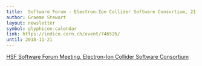 ```yaml
---
title:  Software Forum - Electron-Ion Collider Software Consortium, 21 November 2018
author: Graeme Stewart
layout: newsletter
symbol: glyphicon-calendar
link: https://indico.cern.ch/event/746526/
until: 2018-11-21
---
```

[HSF Software Forum Meeting, Electron-Ion Collider Software Consortium](https://indico.cern.ch/event/746526/)
